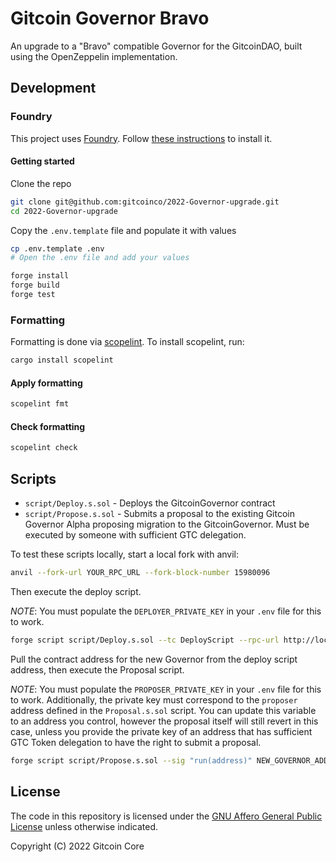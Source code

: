 # Gitcoin Governor Bravo

An upgrade to a "Bravo" compatible Governor for the GitcoinDAO, built using the OpenZeppelin implementation.

## Development

### Foundry

This project uses [Foundry](https://github.com/foundry-rs/foundry). Follow [these instructions](https://github.com/foundry-rs/foundry#installation) to install it.


#### Getting started

Clone the repo

```bash
git clone git@github.com:gitcoinco/2022-Governor-upgrade.git
cd 2022-Governor-upgrade
```

Copy the `.env.template` file and populate it with values

```bash
cp .env.template .env
# Open the .env file and add your values
```

```bash
forge install
forge build
forge test
```

### Formatting

Formatting is done via [scopelint](https://github.com/ScopeLift/scopelint). To install scopelint, run:

```bash
cargo install scopelint
```

#### Apply formatting

```bash
scopelint fmt
```

#### Check formatting

```bash
scopelint check
```

## Scripts

 * `script/Deploy.s.sol` - Deploys the GitcoinGovernor contract
 * `script/Propose.s.sol` - Submits a proposal to the existing Gitcoin Governor Alpha proposing migration to the GitcoinGovernor. Must be executed by someone with sufficient GTC delegation.

 To test these scripts locally, start a local fork with anvil:

 ```bash
 anvil --fork-url YOUR_RPC_URL --fork-block-number 15980096
 ```

 Then execute the deploy script.

 _NOTE_: You must populate the `DEPLOYER_PRIVATE_KEY` in your `.env` file for this to work.

 ```bash
 forge script script/Deploy.s.sol --tc DeployScript --rpc-url http://localhost:8545 --broadcast
 ```

 Pull the contract address for the new Governor from the deploy script address, then execute the Proposal script.

 _NOTE_: You must populate the `PROPOSER_PRIVATE_KEY` in your `.env` file for this to work. Additionally, the
 private key must correspond to the `proposer` address defined in the `Proposal.s.sol` script. You can update this
 variable to an address you control, however the proposal itself will still revert in this case, unless you provide
 the private key of an address that has sufficient GTC Token delegation to have the right to submit a proposal.

 ```bash
forge script script/Propose.s.sol --sig "run(address)" NEW_GOVERNOR_ADDRESS --rpc-url http://localhost:8545 --broadcast
 ```

## License

The code in this repository is licensed under the [GNU Affero General Public License](LICENSE) unless otherwise indicated.

Copyright (C) 2022 Gitcoin Core
